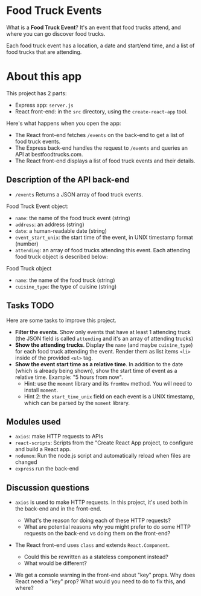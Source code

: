 # Food Truck Events

What is a **Food Truck Event**? It's an event that food trucks attend, and where you can go discover food trucks.

Each food truck event has a location, a date and start/end time, and a list of food trucks that are attending.

# About this app

This project has 2 parts:

- Express app: `server.js`
- React front-end: in the `src` directory, using the `create-react-app` tool.

Here's what happens when you open the app:

- The React front-end fetches `/events` on the back-end to get a list of food truck events.
- The Express back-end handles the request to `/events` and queries an API at bestfoodtrucks.com.
- The React front-end displays a list of food truck events and their details.

## Description of the API back-end

- `/events` Returns a JSON array of food truck events.

Food Truck Event object:

- `name`: the name of the food truck event (string)
- `address`: an address (string)
- `date`: a human-readable date (string)
- `event_start_unix`: the start time of the event, in UNIX timestamp format (number)
- `attending`: an array of food trucks attending this event. Each attending food truck object is described below:

Food Truck object

- `name`: the name of the food truck (string)
- `cuisine_type`: the type of cuisine (string)

## Tasks TODO

Here are some tasks to improve this project.

- **Filter the events**. Show only events that have at least 1 attending truck (the JSON field is called `attending` and it's an array of attending trucks)
- **Show the attending trucks**. Display the `name` (and maybe `cuisine_type`) for each food truck attending the event. Render them as list items `<li>` inside of the provided `<ul>` tag.
- **Show the event start time as a relative time**. In addition to the date (which is already being shown), show the start time of event as a relative time. Example: "5 hours from now".
    - Hint: use the `moment` library and its `fromNow` method. You will need to install `moment`.
    - Hint 2: the `start_time_unix` field on each event is a UNIX timestamp, which can be parsed by the `moment` library.

## Modules used

- `axios`: make HTTP requests to APIs
- `react-scripts`: Scripts from the "Create React App project, to configure and build a React app.
- `nodemon`: Run the node.js script and automatically reload when files are changed
- `express` run the back-end

## Discussion questions

- `axios` is used to make HTTP requests. In this project, it's used both in the back-end and in the front-end.
    - What's the reason for doing each of these HTTP requests?
    - What are potential reasons why you might prefer to do some HTTP requests on the back-end vs doing them on the front-end?

- The React front-end uses `class` and extends `React.Component`.
    - Could this be rewritten as a stateless component instead?
    - What would be different?

- We get a console warning in the front-end about "key" props. Why does React need a "key" prop? What would you need to do to fix this, and where?

